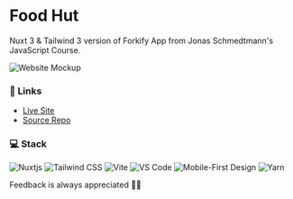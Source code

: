 # Food Hut

Nuxt 3 & Tailwind 3 version of Forkify App from Jonas Schmedtmann's JavaScript Course.

![Website Mockup](https://res.cloudinary.com/cloud-m98/image/upload/c_scale,h_630,q_40,w_1200/v1656823565/Food%20Hut/Website-Screenshot_hrbeqp.png)

### 🔗 Links

- [Live Site](https://foodhut.vercel.app/)
- [Source Repo](https://github.com/MuhammadM1998/Food-Hut)

### ‍💻 Stack

![Nuxtjs](https://img.shields.io/badge/Nuxt-002E3B?style=for-the-badge&logo=nuxtdotjs&logoColor=#00DC82)
![Tailwind CSS](https://img.shields.io/badge/-Tailwind%20CSS-%231a202c?style=for-the-badge&logo=tailwind-css)
![Vite](https://img.shields.io/static/v1?label=&message=Vite&color=646CFF&style=for-the-badge&logo=vite&logoColor=ffcb23)
![VS Code](https://img.shields.io/badge/-VSCode-%23007ACC?style=for-the-badge&logo=visual-studio-code)
![Mobile-First Design](https://img.shields.io/static/v1?label=&message=Mobile-First-Design&color=gray&style=for-the-badge)
![Yarn](https://img.shields.io/badge/yarn-%232C8EBB.svg?style=for-the-badge&logo=yarn&logoColor=white)

Feedback is always appreciated 📝🙏
